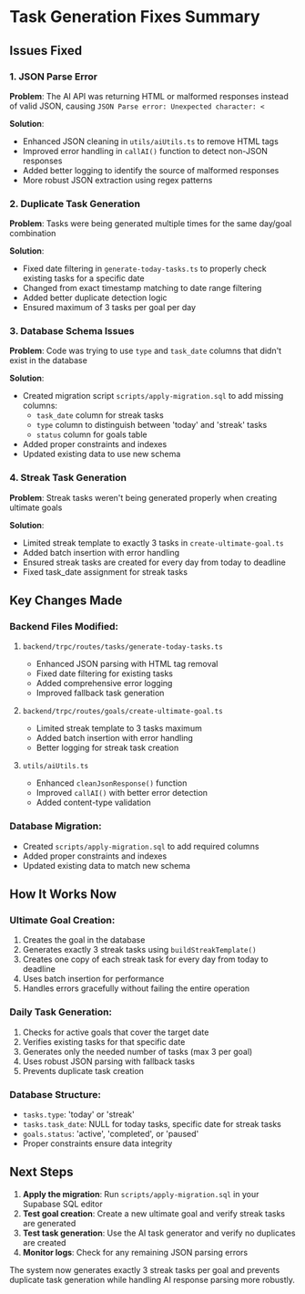# Task Generation Fixes Summary

## Issues Fixed

### 1. JSON Parse Error
**Problem**: The AI API was returning HTML or malformed responses instead of valid JSON, causing `JSON Parse error: Unexpected character: <`

**Solution**:
- Enhanced JSON cleaning in `utils/aiUtils.ts` to remove HTML tags
- Improved error handling in `callAI()` function to detect non-JSON responses
- Added better logging to identify the source of malformed responses
- More robust JSON extraction using regex patterns

### 2. Duplicate Task Generation
**Problem**: Tasks were being generated multiple times for the same day/goal combination

**Solution**:
- Fixed date filtering in `generate-today-tasks.ts` to properly check existing tasks for a specific date
- Changed from exact timestamp matching to date range filtering
- Added better duplicate detection logic
- Ensured maximum of 3 tasks per goal per day

### 3. Database Schema Issues
**Problem**: Code was trying to use `type` and `task_date` columns that didn't exist in the database

**Solution**:
- Created migration script `scripts/apply-migration.sql` to add missing columns:
  - `task_date` column for streak tasks
  - `type` column to distinguish between 'today' and 'streak' tasks
  - `status` column for goals table
- Added proper constraints and indexes
- Updated existing data to use new schema

### 4. Streak Task Generation
**Problem**: Streak tasks weren't being generated properly when creating ultimate goals

**Solution**:
- Limited streak template to exactly 3 tasks in `create-ultimate-goal.ts`
- Added batch insertion with error handling
- Ensured streak tasks are created for every day from today to deadline
- Fixed task_date assignment for streak tasks

## Key Changes Made

### Backend Files Modified:
1. `backend/trpc/routes/tasks/generate-today-tasks.ts`
   - Enhanced JSON parsing with HTML tag removal
   - Fixed date filtering for existing tasks
   - Added comprehensive error logging
   - Improved fallback task generation

2. `backend/trpc/routes/goals/create-ultimate-goal.ts`
   - Limited streak template to 3 tasks maximum
   - Added batch insertion with error handling
   - Better logging for streak task creation

3. `utils/aiUtils.ts`
   - Enhanced `cleanJsonResponse()` function
   - Improved `callAI()` with better error detection
   - Added content-type validation

### Database Migration:
- Created `scripts/apply-migration.sql` to add required columns
- Added proper constraints and indexes
- Updated existing data to match new schema

## How It Works Now

### Ultimate Goal Creation:
1. Creates the goal in the database
2. Generates exactly 3 streak tasks using `buildStreakTemplate()`
3. Creates one copy of each streak task for every day from today to deadline
4. Uses batch insertion for performance
5. Handles errors gracefully without failing the entire operation

### Daily Task Generation:
1. Checks for active goals that cover the target date
2. Verifies existing tasks for that specific date
3. Generates only the needed number of tasks (max 3 per goal)
4. Uses robust JSON parsing with fallback tasks
5. Prevents duplicate task creation

### Database Structure:
- `tasks.type`: 'today' or 'streak'
- `tasks.task_date`: NULL for today tasks, specific date for streak tasks
- `goals.status`: 'active', 'completed', or 'paused'
- Proper constraints ensure data integrity

## Next Steps

1. **Apply the migration**: Run `scripts/apply-migration.sql` in your Supabase SQL editor
2. **Test goal creation**: Create a new ultimate goal and verify streak tasks are generated
3. **Test task generation**: Use the AI task generator and verify no duplicates are created
4. **Monitor logs**: Check for any remaining JSON parsing errors

The system now generates exactly 3 streak tasks per goal and prevents duplicate task generation while handling AI response parsing more robustly.